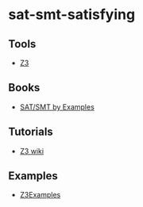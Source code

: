 # sat-smt-satisfying
## Tools

- [Z3](https://github.com/Z3Prover/z3)

## Books

- [SAT/SMT by Examples](https://yurichev.com/SAT_SMT.html)

## Tutorials

- [Z3 wiki](https://github.com/Z3Prover/z3/wiki)

## Examples

- [Z3Examples](https://notebooks.azure.com/nbjorner/projects/z3examples)